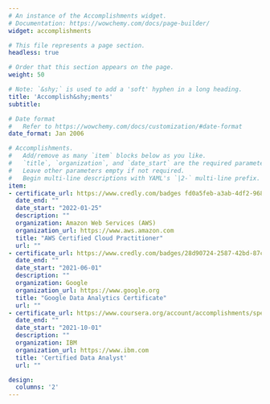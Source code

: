 ```yaml
---
# An instance of the Accomplishments widget.
# Documentation: https://wowchemy.com/docs/page-builder/
widget: accomplishments

# This file represents a page section.
headless: true

# Order that this section appears on the page.
weight: 50

# Note: `&shy;` is used to add a 'soft' hyphen in a long heading.
title: 'Accomplish&shy;ments'
subtitle:

# Date format
#   Refer to https://wowchemy.com/docs/customization/#date-format
date_format: Jan 2006

# Accomplishments.
#   Add/remove as many `item` blocks below as you like.
#   `title`, `organization`, and `date_start` are the required parameters.
#   Leave other parameters empty if not required.
#   Begin multi-line descriptions with YAML's `|2-` multi-line prefix.
item:
- certificate_url: https://www.credly.com/badges fd0a5feb-a3ab-4df2-9680-e0e226a41238?source=linked_in_profile
  date_end: ""
  date_start: "2022-01-25"
  description: ""
  organization: Amazon Web Services (AWS)
  organization_url: https://www.aws.amazon.com
  title: "AWS Certified Cloud Practitioner"
  url: ""
- certificate_url: https://www.credly.com/badges/28d90724-2587-42bd-87c6-21c0df80203d?source=linked_in_profile
  date_end: ""
  date_start: "2021-06-01"
  description: ""
  organization: Google
  organization_url: https://www.google.org
  title: "Google Data Analytics Certificate"
  url: ""
- certificate_url: https://www.coursera.org/account/accomplishments/specialization/5R9LRDYHY8C5
  date_end: ""
  date_start: "2021-10-01"
  description: ""
  organization: IBM
  organization_url: https://www.ibm.com
  title: 'Certified Data Analyst'
  url: ""

design:
  columns: '2' 
---
```

